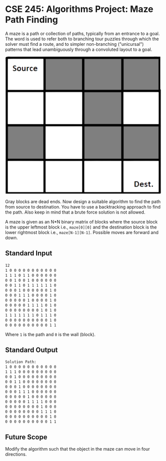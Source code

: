 # CSE 245: Algorithms Project: Maze Path Finding

A maze is a path or collection of paths, typically from an entrance to a goal. The word is used to refer both to branching tour puzzles through which the solver must find a route, and to simpler non-branching ("unicursal") patterns that lead unambiguously through a convoluted layout to a goal.

![Figure 1: A Simple Maze](./images/maze.png)

Gray blocks are dead ends. Now design a suitable algorithm to find the path from source to destination. You have to use a backtracking approach to find the path. Also keep in mind that a brute force solution is not allowed.

A maze is given as an N\*N binary matrix of blocks where the source block is the upper leftmost block i.e., `maze[0][0]` and the destination block is the lower rightmost block i.e., `maze[N-1][N-1]`. Possible moves are forward and down.

## Standard Input

```shell
12
1 0 0 0 0 0 0 0 0 0 0 0
1 1 1 0 1 1 0 0 0 0 0 0
0 0 1 0 0 1 0 0 0 0 0 0
0 0 1 1 0 1 1 1 1 1 1 0
0 0 0 1 0 0 0 0 0 0 1 0
0 0 0 1 1 1 0 0 0 0 1 0
0 0 0 0 0 1 0 0 0 0 1 0
0 0 0 0 0 1 1 1 1 0 1 0
0 0 0 0 0 0 0 0 1 0 1 0
1 1 1 1 1 1 1 0 1 1 1 0
0 0 0 0 0 0 0 0 0 0 1 0
0 0 0 0 0 0 0 0 0 0 1 1
```

Where `1` is the path and `0` is the wall (block).

## Standard Output

```shell
Solution Path:
1 0 0 0 0 0 0 0 0 0 0 0
1 1 1 0 0 0 0 0 0 0 0 0
0 0 1 0 0 0 0 0 0 0 0 0
0 0 1 1 0 0 0 0 0 0 0 0
0 0 0 1 0 0 0 0 0 0 0 0
0 0 0 1 1 1 0 0 0 0 0 0
0 0 0 0 0 1 0 0 0 0 0 0
0 0 0 0 0 1 1 1 1 0 0 0
0 0 0 0 0 0 0 0 1 0 0 0
0 0 0 0 0 0 0 0 1 1 1 0
0 0 0 0 0 0 0 0 0 0 1 0
0 0 0 0 0 0 0 0 0 0 1 1
```

## Future Scope

Modify the algorithm such that the object in the maze can move in four directions.
